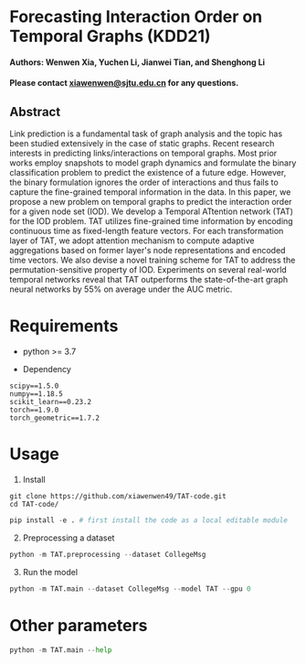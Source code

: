 # Forecasting Interaction Order on Temporal Graphs (KDD21)
#### Authors: Wenwen Xia, Yuchen Li, Jianwei Tian, and Shenghong Li
#### Please contact xiawenwen@sjtu.edu.cn for any questions.

 
## Abstract
Link prediction is a fundamental task of graph analysis and the topic has been studied extensively in the case of static graphs. Recent research interests in predicting links/interactions on temporal graphs. 
Most prior works employ snapshots to model graph dynamics and formulate the binary classification problem to predict the existence of a future edge. 
However, the binary formulation ignores the order of interactions and thus fails to capture the fine-grained temporal information in the data. 
In this paper, we propose a new problem on temporal graphs to predict the interaction order for a given node set (IOD).
We develop a Temporal ATtention network (TAT) for the IOD problem.
TAT utilizes fine-grained time information by encoding continuous time as fixed-length feature vectors.
For each transformation layer of TAT, we adopt attention mechanism to compute adaptive aggregations based on former layer's node representations and encoded time vectors.
We also devise a novel training scheme for TAT to address the permutation-sensitive property of IOD.
Experiments on several real-world temporal networks reveal that TAT outperforms the state-of-the-art graph neural networks by 55\% on average under the AUC metric.


# Requirements

* python >= 3.7

* Dependency

```{bash}
scipy==1.5.0
numpy==1.18.5
scikit_learn==0.23.2
torch==1.9.0
torch_geometric==1.7.2
```

# Usage
1. Install
```{bash}
git clone https://github.com/xiawenwen49/TAT-code.git
cd TAT-code/
```
```python
pip install -e . # first install the code as a local editable module
```
2. Preprocessing a dataset
```python
python -m TAT.preprocessing --dataset CollegeMsg
```
3. Run the model
```python
python -m TAT.main --dataset CollegeMsg --model TAT --gpu 0
```


# Other parameters
```python
python -m TAT.main --help
```

